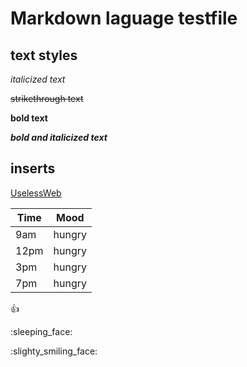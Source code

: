 Markdown laguage testfile
=========
text styles
----------

_italicized text_

~~strikethrough text~~

__bold text__

___bold and italicized text___

## inserts ##

[UselessWeb](https://theuselessweb.com "for when you're bored")	

Time | Mood
---- | ----
9am  | hungry
12pm | hungry
3pm  | hungry
7pm  | hungry
	
:+1:

:sleeping_face:

:slighty_smiling_face:

